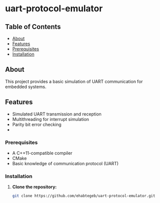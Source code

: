 # uart-protocol-emulator

## Table of Contents
- [About](#about)
- [Features](#features)
- [Prerequisites](#prerequisites)
- [Installation](#installation)


## About
This project provides a basic simulation of UART communication for embedded systems.

## Features
- Simulated UART transmission and reception
- Multithreading for interrupt simulation
- Parity bit error checking
- 
### Prerequisites
- A C++11-compatible compiler 
- CMake 
- Basic knowledge of communication protocol (UART)

### Installation
1. **Clone the repository:**
   ```bash
   git clone https://github.com/ehabtegeb/uart-protocol-emulator.git
   
